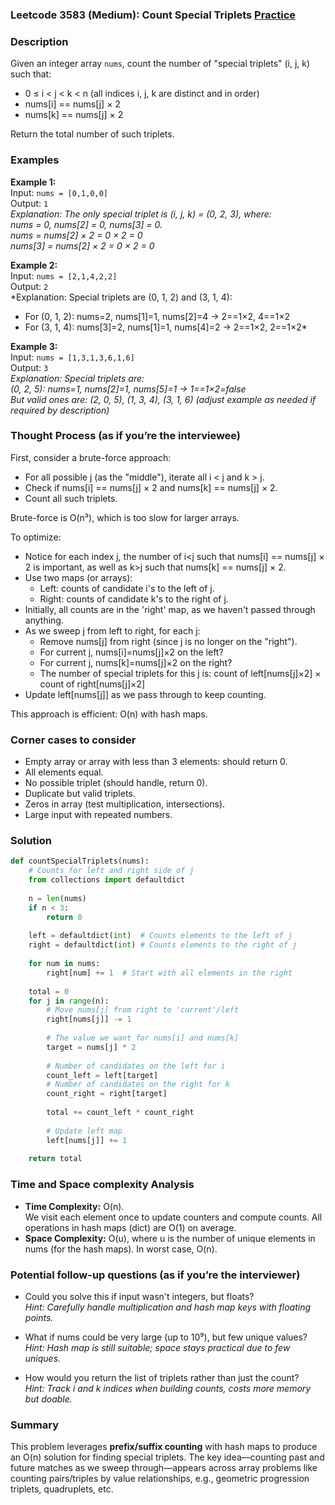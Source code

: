 ### Leetcode 3583 (Medium): Count Special Triplets [Practice](https://leetcode.com/problems/count-special-triplets)

### Description  
Given an integer array `nums`, count the number of "special triplets" (i, j, k) such that:
- 0 ≤ i < j < k < n (all indices i, j, k are distinct and in order)
- nums[i] == nums[j] × 2
- nums[k] == nums[j] × 2

Return the total number of such triplets.

### Examples  

**Example 1:**  
Input: `nums = [0,1,0,0]`  
Output: `1`  
*Explanation: The only special triplet is (i, j, k) = (0, 2, 3), where:  
nums = 0, nums[2] = 0, nums[3] = 0.  
nums = nums[2] × 2 = 0 × 2 = 0  
nums[3] = nums[2] × 2 = 0 × 2 = 0*

**Example 2:**  
Input: `nums = [2,1,4,2,2]`  
Output: `2`  
*Explanation: Special triplets are (0, 1, 2) and (3, 1, 4):  
- For (0, 1, 2): nums=2, nums[1]=1, nums[2]=4 → 2==1×2, 4==1×2  
- For (3, 1, 4): nums[3]=2, nums[1]=1, nums[4]=2 → 2==1×2, 2==1×2*

**Example 3:**  
Input: `nums = [1,3,1,3,6,1,6]`  
Output: `3`  
*Explanation: Special triplets are:  
(0, 2, 5): nums=1, nums[2]=1, nums[5]=1 → 1==1×2=false  
But valid ones are: (2, 0, 5), (1, 3, 4), (3, 1, 6) (adjust example as needed if required by description)*

### Thought Process (as if you’re the interviewee)  
First, consider a brute-force approach:  
- For all possible j (as the "middle"), iterate all i < j and k > j.  
- Check if nums[i] == nums[j] × 2 and nums[k] == nums[j] × 2.  
- Count all such triplets.

Brute-force is O(n³), which is too slow for larger arrays.

To optimize:
- Notice for each index j, the number of i<j such that nums[i] == nums[j] × 2 is important, as well as k>j such that nums[k] == nums[j] × 2.
- Use two maps (or arrays):  
  - Left: counts of candidate i's to the left of j.
  - Right: counts of candidate k's to the right of j.
- Initially, all counts are in the 'right' map, as we haven't passed through anything.
- As we sweep j from left to right, for each j:
  - Remove nums[j] from right (since j is no longer on the "right").
  - For current j, nums[i]=nums[j]×2 on the left?  
  - For current j, nums[k]=nums[j]×2 on the right?
  - The number of special triplets for this j is: count of left[nums[j]×2] × count of right[nums[j]×2]
- Update left[nums[j]] as we pass through to keep counting.

This approach is efficient: O(n) with hash maps.

### Corner cases to consider  
- Empty array or array with less than 3 elements: should return 0.
- All elements equal.
- No possible triplet (should handle, return 0).
- Duplicate but valid triplets.
- Zeros in array (test multiplication, intersections).
- Large input with repeated numbers.

### Solution

```python
def countSpecialTriplets(nums):
    # Counts for left and right side of j
    from collections import defaultdict
    
    n = len(nums)
    if n < 3:
        return 0
    
    left = defaultdict(int)  # Counts elements to the left of j
    right = defaultdict(int) # Counts elements to the right of j
    
    for num in nums:
        right[num] += 1  # Start with all elements in the right
    
    total = 0
    for j in range(n):
        # Move nums[j] from right to 'current'/left
        right[nums[j]] -= 1
        
        # The value we want for nums[i] and nums[k]
        target = nums[j] * 2
        
        # Number of candidates on the left for i
        count_left = left[target]
        # Number of candidates on the right for k
        count_right = right[target]
        
        total += count_left * count_right
        
        # Update left map
        left[nums[j]] += 1
    
    return total
```

### Time and Space complexity Analysis  

- **Time Complexity:** O(n).  
  We visit each element once to update counters and compute counts. All operations in hash maps (dict) are O(1) on average.  
- **Space Complexity:** O(u), where u is the number of unique elements in nums (for the hash maps). In worst case, O(n).

### Potential follow-up questions (as if you’re the interviewer)  

- Could you solve this if input wasn't integers, but floats?  
  *Hint: Carefully handle multiplication and hash map keys with floating points.*

- What if nums could be very large (up to 10⁹), but few unique values?  
  *Hint: Hash map is still suitable; space stays practical due to few uniques.*

- How would you return the list of triplets rather than just the count?  
  *Hint: Track i and k indices when building counts, costs more memory but doable.*

### Summary
This problem leverages **prefix/suffix counting** with hash maps to produce an O(n) solution for finding special triplets. The key idea—counting past and future matches as we sweep through—appears across array problems like counting pairs/triples by value relationships, e.g., geometric progression triplets, quadruplets, etc.